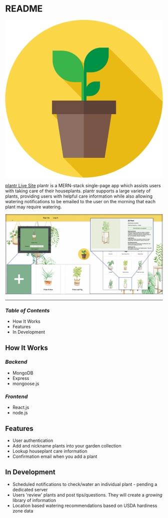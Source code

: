 # README
![Logo](https://raw.githubusercontent.com/joeqnicholson/plantr/master/frontend/src/components/plant.png)

[plantr Live Site](https://plantr-app.herokuapp.com)
plantr is a MERN-stack single-page app which assists users with taking care of their houseplants. plantr supports a large variety of plants, providing users with helpful care information while also allowing watering notifications to be emailed to the user on the morning that each plant may require watering.



![Screenshot](https://raw.githubusercontent.com/joeqnicholson/plantr/master/frontend/public/planter_screenshot.png)

___
### _Table of Contents_
* How It Works
* Features
* In Development

## __How It Works__

### _Backend_
* MongoDB
* Express
* mongoose.js

### _Frontend_
* React.js
* node.js

## __Features__
* User authentication
* Add and nickname plants into your garden collection
* Lookup houseplant care information
* Confirmation email when you add a plant

## __In Development__
* Scheduled notifications to check/water an individual plant - pending a dedicated server
* Users 'review' plants and post tips/questions. They will create a _growing_ library of information
* Location based watering recommendations based on USDA hardiness zone data
